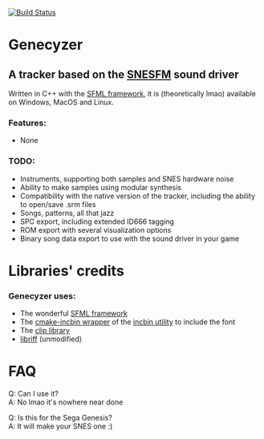 [![Build Status](https://github.com/ADM228/Genecyzer/actions/workflows/ci.yml/badge.svg)](https://github.com/ADM228/Genecyzer/actions/workflows/ci.yml)
# Genecyzer
## A tracker based on the [SNESFM](https://github.com/ADM228/SNES-FM) sound driver
Written in C++ with the [SFML framework](https://sfml-dev.org), it is (theoretically lmao) available on Windows, MacOS and Linux.  
### Features:
- None  
### TODO:
- Instruments, supporting both samples and SNES hardware noise
- Ability to make samples using modular synthesis
- Compatibility with the native version of the tracker, including the ability to open/save .srm files
- Songs, patterns, all that jazz
- SPC export, including extended ID666 tagging
- ROM export with several visualization options
- Binary song data export to use with the sound driver in your game

# Libraries' credits
### Genecyzer uses:
- The wonderful [SFML framework](https://sfml-dev.org) 
- The [cmake-incbin wrapper](https://github.com/morswin22/cmake-incbin) of the [incbin utility](https://github.com/graphitemaster/incbin) to include the font
- The [clip library](https://github.com/dacap/clip) 
- [libriff](https://github.com/murkymark/libriff) (unmodified)

# FAQ
Q: Can I use it?  
A: No lmao it's nowhere near done

Q: Is this for the Sega Genesis?  
A: It will make your SNES one \:)
